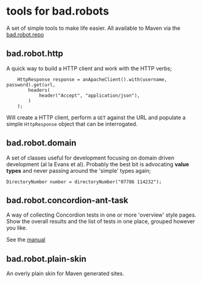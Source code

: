 # tools for bad.robots

A set of simple tools to make life easier. All available to Maven via the [bad.robot.repo](/maven)
 
## bad.robot.http

A quick way to build a HTTP client and work with the HTTP verbs;

        HttpResponse response = anApacheClient().with(username, password).get(url,
            headers(
                header("Accept", "application/json"),
            )
        );

Will create a HTTP client, perform a `GET` against the URL and populate a simple `HttpResponse` object that can be interrogated.

## bad.robot.domain

A set of classes useful for development focusing on domain driven development (al la Evans et al). Probably the best bit is advocating **value types** and never passing around the 'simple' types again;

    DirectoryNumber number = directoryNumber("07786 114232");

## bad.robot.concordion-ant-task

A way of collecting Concordion tests in one or more 'overview' style pages. Show the overall results and the list of tests in one place, grouped however you like.

See the [manual](http://badrobot.googlecode.com/svn/trunk/bad.robot/concordion-ant-task/manual/Overview.html)

## bad.robot.plain-skin

An overly plain skin for Maven generated sites.
